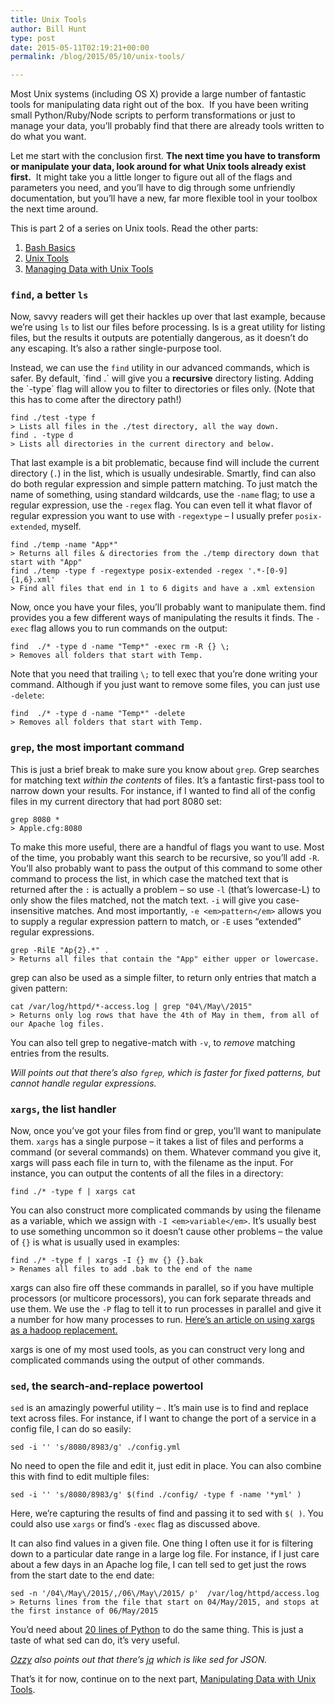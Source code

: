```yaml
---
title: Unix Tools
author: Bill Hunt
type: post
date: 2015-05-11T02:19:21+00:00
permalink: /blog/2015/05/10/unix-tools/

---
```

Most Unix systems (including OS X) provide a large number of fantastic tools for manipulating data right out of the box.  If you have been writing small Python/Ruby/Node scripts to perform transformations or just to manage your data, you&#8217;ll probably find that there are already tools written to do what you want.

Let me start with the conclusion first. **The next time you have to transform or manipulate your data, look around for what Unix tools already exist first.**  It might take you a little longer to figure out all of the flags and parameters you need, and you&#8217;ll have to dig through some unfriendly documentation, but you&#8217;ll have a new, far more flexible tool in your toolbox the next time around.

This is part 2 of a series on Unix tools. <!--more--> Read the other parts:

  1. [Bash Basics][1]
  2. [Unix Tools][2]
  3. [Managing Data with Unix Tools][3]

### `find`, a better `ls`

Now, savvy readers will get their hackles up over that last example, because we&#8217;re using `ls` to list our files before processing. ls is a great utility for listing files, but the results it outputs are potentially dangerous, as it doesn&#8217;t do any escaping. It&#8217;s also a rather single-purpose tool.

Instead, we can use the `find` utility in our advanced commands, which is safer. By default, \`find .\` will give you a **recursive** directory listing. Adding the \`-type\` flag will allow you to filter to directories or files only. (Note that this has to come after the directory path!)

    find ./test -type f
    > Lists all files in the ./test directory, all the way down.
    find . -type d
    > Lists all directories in the current directory and below.

That last example is a bit problematic, because find will include the current directory (`.`) in the list, which is usually undesirable. Smartly, find can also do both regular expression and simple pattern matching. To just match the name of something, using standard wildcards, use the `-name` flag; to use a regular expression, use the `-regex` flag. You can even tell it what flavor of regular expression you want to use with `-regextype` &#8211; I usually prefer `posix-extended`, myself.

    find ./temp -name "App*"
    > Returns all files & directories from the ./temp directory down that start with "App"
    find ./temp -type f -regextype posix-extended -regex '.*-[0-9]{1,6}.xml'
    > Find all files that end in 1 to 6 digits and have a .xml extension

Now, once you have your files, you&#8217;ll probably want to manipulate them. find provides you a few different ways of manipulating the results it finds. The `-exec` flag allows you to run commands on the output:

    find  ./* -type d -name "Temp*" -exec rm -R {} \;
    > Removes all folders that start with Temp.

Note that you need that trailing `\;` to tell exec that you&#8217;re done writing your command. Although if you just want to remove some files, you can just use `-delete`:

    find  ./* -type d -name "Temp*" -delete
    > Removes all folders that start with Temp.

### `grep`, the most important command

This is just a brief break to make sure you know about `grep`. Grep searches for matching text _within the contents_ of files. It&#8217;s a fantastic first-pass tool to narrow down your results. For instance, if I wanted to find all of the config files in my current directory that had port 8080 set:

    grep 8080 *
    > Apple.cfg:8080

To make this more useful, there are a handful of flags you want to use. Most of the time, you probably want this search to be recursive, so you&#8217;ll add `-R`. You&#8217;ll also probably want to pass the output of this command to some other command to process the list, in which case the matched text that is returned after the `:` is actually a problem &#8211; so use `-l` (that&#8217;s lowercase-L) to only show the files matched, not the match text. `-i` will give you case-insensitive matches. And most importantly, `-e <em>pattern</em>` allows you to supply a regular expression pattern to match, or `-E` uses &#8220;extended&#8221; regular expressions.

    grep -RilE "Ap{2}.*" .
    > Returns all files that contain the "App" either upper or lowercase.

grep can also be used as a simple filter, to return only entries that match a given pattern:

    cat /var/log/httpd/*-access.log | grep "04\/May\/2015"
    > Returns only log rows that have the 4th of May in them, from all of our Apache log files.

You can also tell grep to negative-match with `-v`, to _remove_ matching entries from the results.

_Will points out that there&#8217;s also `fgrep`, which is faster for fixed patterns, but cannot handle regular expressions._

### `xargs`, the list handler

Now, once you&#8217;ve got your files from find or grep, you&#8217;ll want to manipulate them. `xargs` has a single purpose &#8211; it takes a list of files and performs a command (or several commands) on them. Whatever command you give it, xargs will pass each file in turn to, with the filename as the input. For instance, you can output the contents of all the files in a directory:

    find ./* -type f | xargs cat

You can also construct more complicated commands by using the filename as a variable, which we assign with `-I <em>variable</em>`. It&#8217;s usually best to use something uncommon so it doesn&#8217;t cause other problems &#8211; the value of `{}` is what is usually used in examples:

    find ./* -type f | xargs -I {} mv {} {}.bak
    > Renames all files to add .bak to the end of the name

xargs can also fire off these commands in parallel, so if you have multiple processors (or multicore processors), you can fork separate threads and use them. We use the `-P` flag to tell it to run processes in parallel and give it a number for how many processes to run. [Here&#8217;s an article on using xargs as a hadoop replacement.][4]

xargs is one of my most used tools, as you can construct very long and complicated commands using the output of other commands.

### `sed`, the search-and-replace powertool

`sed` is an amazingly powerful utility &#8211; . It&#8217;s main use is to find and replace text across files. For instance, if I want to change the port of a service in a config file, I can do so easily:

    sed -i '' 's/8080/8983/g' ./config.yml

No need to open the file and edit it, just edit in place. You can also combine this with find to edit multiple files:

    sed -i '' 's/8080/8983/g' $(find ./config/ -type f -name '*yml' )

Here, we&#8217;re capturing the results of find and passing it to sed with `$( )`. You could also use `xargs` or find&#8217;s `-exec` flag as discussed above.

It can also find values in a given file. One thing I often use it for is filtering down to a particular date range in a large log file. For instance, if I just care about a few days in an Apache log file, I can tell sed to get just the rows from the start date to the end date:

    sed -n '/04\/May\/2015/,/06\/May\/2015/ p'  /var/log/httpd/access.log
    > Returns lines from the file that start on 04/May/2015, and stops at the first instance of 06/May/2015

You&#8217;d need about [20 lines of Python][5] to do the same thing. This is just a taste of what sed can do, it&#8217;s very useful.

_[Ozzy][6] also points out that there&#8217;s [jq][7] which is like sed for JSON._

That&#8217;s it for now, continue on to the next part, [Manipulating Data with Unix Tools][3].

 [1]: http://krues8dr.com/blog/2015/05/10/bash-basics/
 [2]: http://krues8dr.com/blog/2015/05/10/unix-tools/
 [3]: http://krues8dr.com/blog/2015/05/10/managing-data-with-unix-tools/
 [4]: http://aadrake.com/command-line-tools-can-be-235x-faster-than-your-hadoop-cluster.html
 [5]: http://ychaouche.informatick.net/logsearch
 [6]: https://twitter.com/ozzydidact
 [7]: http://stedolan.github.io/jq/